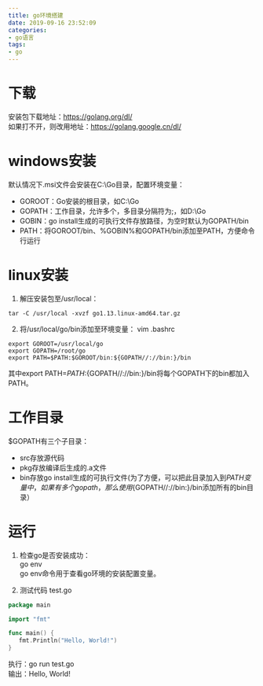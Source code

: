 ```yaml
---
title: go环境搭建
date: 2019-09-16 23:52:09
categories:
- go语言
tags:
- go
---
```


# 下载
安装包下载地址：https://golang.org/dl/  
如果打不开，则改用地址：https://golang.google.cn/dl/  

# windows安装
默认情况下.msi文件会安装在C:\Go目录，配置环境变量：  
* GOROOT：Go安装的根目录，如C:\Go
* GOPATH：工作目录，允许多个，多目录分隔符为;，如D:\Go
* GOBIN：go install生成的可执行文件存放路径，为空时默认为GOPATH/bin
* PATH：将GOROOT/bin、%GOBIN%和GOPATH/bin添加至PATH，方便命令行运行

# linux安装
1. 解压安装包至/usr/local：  
```shell
tar -C /usr/local -xvzf go1.13.linux-amd64.tar.gz
```
2. 将/usr/local/go/bin添加至环境变量： 
vim .bashrc 
```shell
export GOROOT=/usr/local/go
export GOPATH=/root/go
export PATH=$PATH:$GOROOT/bin:${GOPATH//://bin:}/bin
```
其中export PATH=$PATH:${GOPATH//://bin:}/bin将每个GOPATH下的bin都加入PATH。  

# 工作目录
$GOPATH有三个子目录：  
* src存放源代码
* pkg存放编译后生成的.a文件
* bin存放go install生成的可执行文件(为了方便，可以把此目录加入到$PATH变量中，如果有多个gopath，那么使用${GOPATH//://bin:}/bin添加所有的bin目录）

# 运行
1. 检查go是否安装成功：  
go env  
go env命令用于查看go环境的安装配置变量。  

2. 测试代码 
test.go 
```go
package main

import "fmt"

func main() {
   fmt.Println("Hello, World!")
}
```

执行：go run test.go  
输出：Hello, World!
